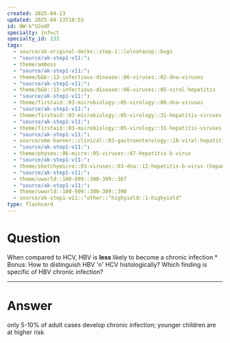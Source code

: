```yaml
---
created: 2025-04-13
updated: 2025-04-13T10:53
id: NW-k^U2oXF
specialty: infect
specialty_id: 233
tags:
  - source/ak-original-decks::step-1::lolnotacop::bugs
  - "source/ak-step1-v11:": 
  - theme/amboss
  - "source/ak-step1-v11:": 
  - theme/b&b::13-infectious-disease::06-viruses::02-dna-viruses
  - "source/ak-step1-v11:": 
  - theme/b&b::13-infectious-disease::06-viruses::05-viral-hepatitis
  - "source/ak-step1-v11:": 
  - theme/firstaid::03-microbiology::05-virology::08-dna-viruses
  - "source/ak-step1-v11:": 
  - theme/firstaid::03-microbiology::05-virology::31-hepatitis-viruses
  - "source/ak-step1-v11:": 
  - theme/firstaid::03-microbiology::05-virology::31-hepatitis-viruses::hepatitis-b
  - "source/ak-step1-v11:": 
  - source/ome-banner::clinical::03-gastroenterology::18-viral-hepatitis
  - "source/ak-step1-v11:": 
  - theme/physeo::06-micro::05-viruses::07-hepatitis-b-virus
  - "source/ak-step1-v11:": 
  - theme/sketchymicro::03-viruses::03-dna::12-hepatitis-b-virus-(hepadnaviridae)
  - "source/ak-step1-v11:": 
  - theme/uworld::100-999::300-399::367
  - "source/ak-step1-v11:": 
  - theme/uworld::100-999::300-399::390
  - source/ak-step1-v11::^other::^highyield::1-highyield"
type: flashcard
---
```


# Question
When compared to HCV, HBV is **less** likely to become a chronic infection  * Bonus: How to distinguish HBV 'n' HCV histologically? Which finding is specific of HBV chronic infection?

---

# Answer
only 5-10% of adult cases develop chronic infection; younger children are at higher risk